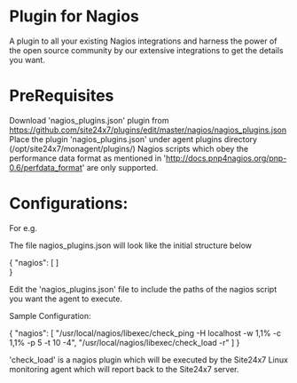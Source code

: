 
Plugin for Nagios
==================

A plugin to all your existing Nagios integrations and harness the power of the open source community by our extensive integrations to get the details you want.
  

PreRequisites
=============

Download 'nagios_plugins.json' plugin from https://github.com/site24x7/plugins/edit/master/nagios/nagios_plugins.json
Place the plugin 'nagios_plugins.json' under agent plugins directory (/opt/site24x7/monagent/plugins/)
Nagios scripts which obey the performance data format as mentioned in 'http://docs.pnp4nagios.org/pnp-0.6/perfdata_format' are only supported.


Configurations:
==============

For e.g.

The file nagios_plugins.json will look like the initial structure below

{
	"nagios": [
	]	
}

Edit the 'nagios_plugins.json' file to include the paths of the nagios script you want the agent to execute.

Sample Configuration:

{
	"nagios": [
		"/usr/local/nagios/libexec/check_ping -H localhost -w 1,1% -c 1,1% -p 5 -t 10 -4",
		"/usr/local/nagios/libexec/check_load -r"
	]
}

'check_load' is a nagios plugin which will be executed by the Site24x7 Linux monitoring agent which will report back to the Site24x7 server.


